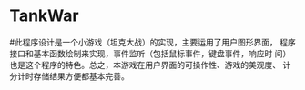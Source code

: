 # TankWar
#此程序设计是一个小游戏（坦克大战）的实现，主要运用了用户图形界面， 程序接口和基本函数绘制来实现，事件监听（包括鼠标事件，键盘事件，响应时 间）也是这个程序的特色。总之，本游戏在用户界面的可操作性、游戏的美观度、 计分计时存储结果方便都基本完善。

